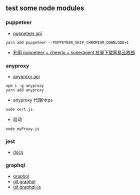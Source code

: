## test some node modules
### puppeteer
- [puppeteer api](https://github.com/GoogleChrome/puppeteer/blob/master/docs/api.md)

```
yarn add puppeteer --PUPPETEER_SKIP_CHROMIUM_DOWNLOAD=1
```
- [利用 puppeteer + cheerio + superagent 批量下载网易云歌曲](https://github.com/erluzi/node-yarn/blob/master/practice/crawl/crawl.js)

### anyproxy
- [anyproxy api](http://anyproxy.io/cn/)

```
npm i -g anyproxy
yarn add anyproxy
```
- anyproxy 代理https
```
node cert.js
```
- 启动
```
node myProxy.js
```

### jest
- [docs](https://facebook.github.io/jest/docs/en/getting-started.html)

### graphql
- [graphql](http://graphql.cn/code/#javascript)
- [git graphql](https://github.com/facebook/graphql)
- [git graphql-js](https://github.com/graphql/graphql-js)